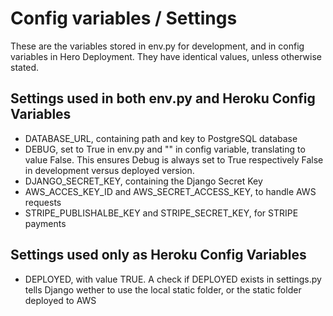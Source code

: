 # Config variables / Settings

These are the variables stored in env.py for development, and in config variables in Hero Deployment. They have identical values, unless otherwise stated.

## Settings used in both env.py and Heroku Config Variables

- DATABASE_URL, containing path and key to PostgreSQL database
- DEBUG, set to True in env.py and "" in config variable, translating to value False. This ensures Debug is always set to True respectively False in development versus deployed version.
- DJANGO_SECRET_KEY, containing the Django Secret Key
- AWS_ACCES_KEY_ID and AWS_SECRET_ACCESS_KEY, to handle AWS requests
- STRIPE_PUBLISHALBE_KEY and STRIPE_SECRET_KEY, for STRIPE payments

## Settings used only as Heroku Config Variables

- DEPLOYED, with value TRUE. A check if DEPLOYED exists in settings.py tells Django wether to use the local static folder, or the static folder deployed to AWS